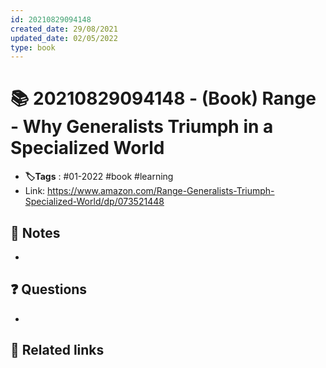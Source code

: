 ```yaml
---
id: 20210829094148
created_date: 29/08/2021
updated_date: 02/05/2022
type: book
---
```


# 📚 20210829094148 - (Book) Range - Why Generalists Triumph in a Specialized World
- **🏷️Tags** :  #01-2022 #book #learning
- Link: <https://www.amazon.com/Range-Generalists-Triumph-Specialized-World/dp/073521448>
<!-- [local file](file://link-to-file) -->
## 📝 Notes
-
## ❓ Questions
-
## 🔗 Related links
